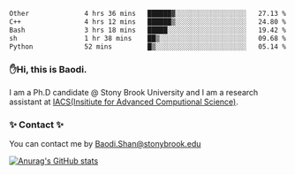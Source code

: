 <!--START_SECTION:waka-->

```txt
Other              4 hrs 36 mins   ██████▓░░░░░░░░░░░░░░░░░░   27.13 %
C++                4 hrs 12 mins   ██████▒░░░░░░░░░░░░░░░░░░   24.80 %
Bash               3 hrs 18 mins   █████░░░░░░░░░░░░░░░░░░░░   19.42 %
sh                 1 hr 38 mins    ██▒░░░░░░░░░░░░░░░░░░░░░░   09.68 %
Python             52 mins         █▒░░░░░░░░░░░░░░░░░░░░░░░   05.14 %
```

<!--END_SECTION:waka-->

### ✋Hi, this is Baodi. 

I am a Ph.D candidate @ Stony Brook University and I am a research assistant at [IACS(Insitiute for Advanced Computional Science)](https://iacs.stonybrook.edu/).

### ✨ Contact ✨

You can contact me by [Baodi.Shan@stonybrook.edu](mailto:Baodi.Shan@stonybrook.edu)

[![Anurag's GitHub stats](https://github-readme-stats.vercel.app/api?username=lwshanbd&theme=jolly&show_icons=true&count_private=true&include_all_commits=true)](https://github.com/anuraghazra/github-readme-stats)



<!--
**lwshanbd/lwshanbd** is a ✨ _special_ ✨ repository because its `README.md` (this file) appears on your GitHub profile.

Here are some ideas to get you started:

- 🔭 I’m currently working on ...
- 🌱 I’m currently learning ...
- 👯 I’m looking to collaborate on ...
- 🤔 I’m looking for help with ...
- 💬 Ask me about ...
- 📫 How to reach me: ...
- 😄 Pronouns: ...
- ⚡ Fun fact: ...
-->
